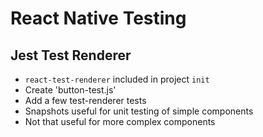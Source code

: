 # React Native Testing

## Jest Test Renderer

- `react-test-renderer` included in project `init`
- Create  'button-test.js'
- Add a few test-renderer tests
- Snapshots useful for unit testing of simple components
- Not that useful for more complex components